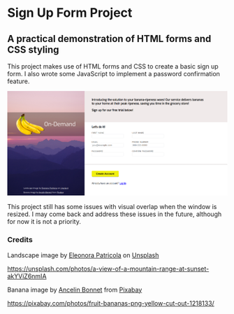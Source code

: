 # Sign Up Form Project

## A practical demonstration of HTML forms and CSS styling

This project makes use of HTML forms and CSS to create a basic sign up form. I also wrote some JavaScript to implement 
a password confirmation feature. 

![Alt text](image.png)

This project still has some issues with visual overlap when the window is resized. I may come back and address these issues in the future, although for now
it is not a priority.

### Credits

Landscape image by <a href="https://unsplash.com/@ele1010?utm_source=unsplash&utm_medium=referral&utm_content=creditCopyText">Eleonora Patricola</a> on <a href="https://unsplash.com/photos/a-view-of-a-mountain-range-at-sunset-akYViZ6nmIA?utm_source=unsplash&utm_medium=referral&utm_content=creditCopyText">Unsplash</a>

https://unsplash.com/photos/a-view-of-a-mountain-range-at-sunset-akYViZ6nmIA 

Banana image by <a href="https://pixabay.com/users/ancelin-1987740/?utm_source=link-attribution&utm_medium=referral&utm_campaign=image&utm_content=1218133">Ancelin Bonnet</a> from <a href="https://pixabay.com//?utm_source=link-attribution&utm_medium=referral&utm_campaign=image&utm_content=1218133">Pixabay</a>

https://pixabay.com/photos/fruit-bananas-png-yellow-cut-out-1218133/